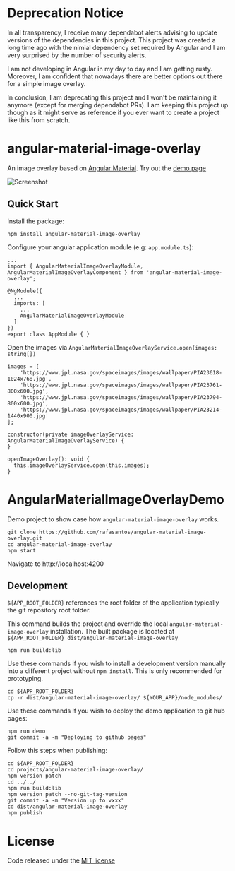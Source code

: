 Deprecation Notice
==================
In all transparency, I receive many dependabot alerts advising to update versions of the dependencies in this project. This project was created a long time ago with the nimial dependency set required by Angular and I am very surprised by the number of security alerts.

I am not developing in Angular in my day to day and I am getting rusty. Moreover, I am confident  that nowadays there are better options out there for a simple image overlay.

In conclusion, I am deprecating this project and I won't be maintaining it anymore (except for merging dependabot PRs). I am keeping this project up though as it might serve as reference if you ever want to create a project like this from scratch.

angular-material-image-overlay
==============================
An image overlay based on [Angular Material](https://material.angular.io/). Try out the [demo page](https://rafacandev.github.io/angular-material-image-overlay/)

![Screenshot](https://raw.githubusercontent.com/rafasantos/angular-material-image-overlay/master/src/assets/screenshot.jpg "Screenshot from demo page")

Quick Start
-----------
Install the package:

```
npm install angular-material-image-overlay
```

Configure your angular application module (e.g: `app.module.ts`):
```
...
import { AngularMaterialImageOverlayModule, AngularMaterialImageOverlayComponent } from 'angular-material-image-overlay';

@NgModule({
  ...
  imports: [
    ...
    AngularMaterialImageOverlayModule
  ]
})
export class AppModule { }
```

Open the images via `AngularMaterialImageOverlayService.open(images: string[])`
```
images = [
    'https://www.jpl.nasa.gov/spaceimages/images/wallpaper/PIA23618-1024x768.jpg',
    'https://www.jpl.nasa.gov/spaceimages/images/wallpaper/PIA23761-800x600.jpg',
    'https://www.jpl.nasa.gov/spaceimages/images/wallpaper/PIA23794-800x600.jpg',
    'https://www.jpl.nasa.gov/spaceimages/images/wallpaper/PIA23214-1440x900.jpg'
];

constructor(private imageOverlayService: AngularMaterialImageOverlayService) {
}

openImageOverlay(): void {
  this.imageOverlayService.open(this.images);
}
```

AngularMaterialImageOverlayDemo
===============================
Demo project to show case how `angular-material-image-overlay` works.

```
git clone https://github.com/rafasantos/angular-material-image-overlay.git
cd angular-material-image-overlay
npm start
```

Navigate to http://localhost:4200

Development
-----------
`${APP_ROOT_FOLDER}` references the root folder of the application typically the git repository root folder.

This command builds the project and override the local `angular-material-image-overlay` installation.
The built package is located at `${APP_ROOT_FOLDER} dist/angular-material-image-overlay`
```
npm run build:lib
```

Use these commands if you wish to install a development version manually into a different project without `npm install`. This is only recommended for prototyping.
```
cd ${APP_ROOT_FOLDER}
cp -r dist/angular-material-image-overlay/ ${YOUR_APP}/node_modules/
```

Use these commands if you wish to deploy the demo application to git hub pages:
```
npm run demo
git commit -a -m "Deploying to github pages"
```

Follow this steps when publishing:
```
cd ${APP_ROOT_FOLDER}
cd projects/angular-material-image-overlay/
npm version patch
cd ../../
npm run build:lib
npm version patch --no-git-tag-version
git commit -a -m "Version up to vxxx"
cd dist/angular-material-image-overlay
npm publish
```

License
=======
Code released under the [MIT license](LICENSE)
